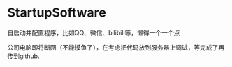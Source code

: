 # StartupSoftware
自启动并配置程序，比如QQ、微信、bilibili等，懒得一个一个点

公司电脑即将断网（不能摸鱼了），在考虑把代码放到服务器上调试，等完成了再传到github.
